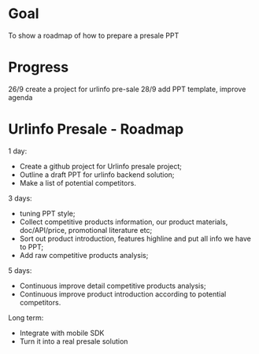 # Goal
To show a roadmap of how to prepare a presale PPT

# Progress
26/9    create a project for urlinfo pre-sale
28/9    add PPT template, improve agenda


# Urlinfo Presale - Roadmap

1 day:
* Create a github project for Urlinfo presale project;
* Outline a draft PPT for urlinfo backend solution;
* Make a list of potential competitors.

3 days:
* tuning PPT style;
* Collect competitive products information, our product materials, doc/API/price, promotional literature etc;
* Sort out product introduction, features highline and put all info we have to PPT;
* Add raw competitive products analysis;

5 days:
* Continuous improve detail competitive products analysis;
* Continuous improve product introduction according to potential competitors.


Long term:
* Integrate with mobile SDK
* Turn it into a real presale solution 
